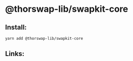# @thorswap-lib/swapkit-core

## Install:

```bash
yarn add @thorswap-lib/swapkit-core
```

## Links:
